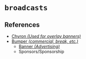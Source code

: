# `broadcasts`


## References

  - [Chyron _(Used for overlay banners)_](https://en.wikipedia.org/wiki/Chyron)
  - [Bumper _(commercial, break, etc.)_](https://en.wikipedia.org/wiki/Bumper_(broadcasting))
    - [Banner _(Advertising)_](https://en.wikipedia.org/wiki/Banner#Advertising_banners)
    - Sponsors/Sponsorship
